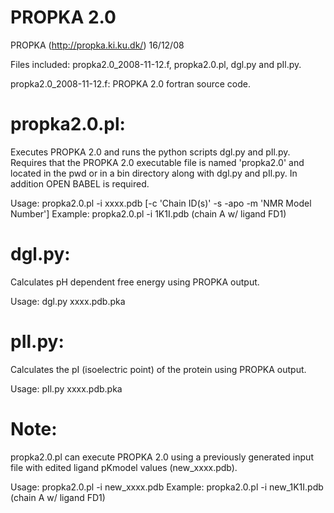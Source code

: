 PROPKA 2.0
==========

PROPKA (http://propka.ki.ku.dk/) 16/12/08

Files included: propka2.0_2008-11-12.f, propka2.0.pl, dgl.py and pIl.py.

propka2.0_2008-11-12.f: PROPKA 2.0 fortran source code.


# propka2.0.pl:
Executes PROPKA 2.0 and runs the python scripts dgl.py and pIl.py. Requires that the PROPKA 2.0 executable file is named 'propka2.0' and located in the pwd or in a bin directory along with dgl.py and pIl.py. In addition OPEN BABEL is required.

Usage:  propka2.0.pl -i xxxx.pdb [-c 'Chain ID(s)' -s -apo -m 'NMR Model Number']
Example:  propka2.0.pl -i 1K1I.pdb (chain A w/ ligand FD1) 


# dgl.py:
Calculates pH dependent free energy using PROPKA output.

Usage:  dgl.py xxxx.pdb.pka


# pIl.py:
Calculates the pI (isoelectric point) of the protein using PROPKA output.

Usage:  pIl.py xxxx.pdb.pka


# Note:

propka2.0.pl can execute PROPKA 2.0 using a previously generated input file with edited ligand pKmodel values (new_xxxx.pdb).

Usage:  propka2.0.pl -i new_xxxx.pdb
Example:  propka2.0.pl -i new_1K1I.pdb (chain A w/ ligand FD1) 

